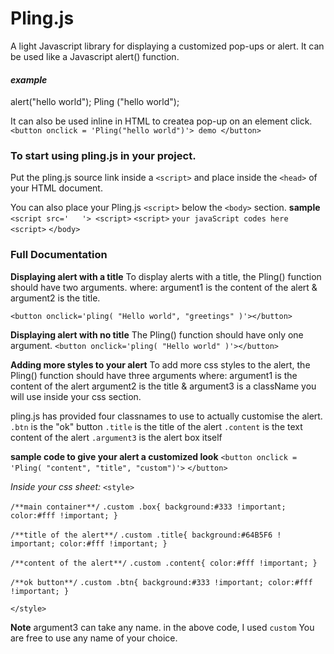 # Pling.js
A light Javascript library for displaying a customized pop-ups or alert.
It can be used like a Javascript alert() function.
#### *example*
alert("hello world");
Pling ("hello world");

It can also be used inline in HTML to createa pop-up on an element click.\
`<button onclick = 'Pling("hello world")'> demo </button>`

### To start using pling.js in your project.
Put the pling.js source link inside a `<script>` and place inside the `<head>` of your HTML document.

You can also place your Pling.js `<script>` below the `<body>` section.
**sample**
`<script src='   '> <script>`
`<script>`
 `your javaScript codes here`
`<script>`
`</body>`

### Full Documentation

**Displaying alert with a title**
To display alerts with a title, the Pling() function should have two arguments.
where:
argument1 is the content of the alert &
argument2 is the title.

`<button onclick='pling( "Hello world", "greetings" )'></button>`

**Displaying alert with no title**
The Pling() function should have only one argument.
`<button onclick='pling( "Hello world" )'></button>`

**Adding more styles to your alert**
To add more css styles to the alert, the Pling() function should have three arguments
where:
argument1 is the content of the alert
argument2 is the title &
argument3 is a className you will use inside your css section.

pling.js has provided four classnames to use to actually customise the alert.
`.btn`  is the "ok" button
`.title` is the title of the alert
`.content` is the text content of the alert
`.argument3` is the alert box itself

**sample code to give your alert a customized look**
`<button onclick = 'Pling( "content", "title", "custom")'>`
`</button>`

_Inside your css sheet:_
`<style>`

`/**main container**/`
`.custom .box{
background:#333 !important;
color:#fff !important;
}`

`/**title of the alert**/`
`.custom .title{
background:#64B5F6 ! important;
color:#fff !important;
}`

`/**content of the alert**/`
`.custom .content{
color:#fff !important;
}`

`/**ok button**/`
`.custom .btn{
background:#333 !important;
color:#fff !important;
}`

`</style>`

**Note**
argument3 can take any name.
in the above code, I used `custom`
You are free to use any name of your choice.
